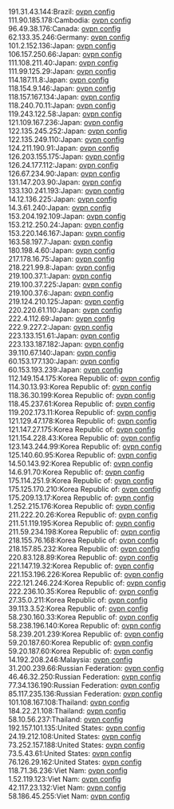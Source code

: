 191.31.43.144:Brazil: [ovpn config](vpn/191_31_43_144.ovpn)  
111.90.185.178:Cambodia: [ovpn config](vpn/111_90_185_178.ovpn)  
96.49.38.176:Canada: [ovpn config](vpn/96_49_38_176.ovpn)  
62.133.35.246:Germany: [ovpn config](vpn/62_133_35_246.ovpn)  
101.2.152.136:Japan: [ovpn config](vpn/101_2_152_136.ovpn)  
106.157.250.66:Japan: [ovpn config](vpn/106_157_250_66.ovpn)  
111.108.211.40:Japan: [ovpn config](vpn/111_108_211_40.ovpn)  
111.99.125.29:Japan: [ovpn config](vpn/111_99_125_29.ovpn)  
114.187.11.8:Japan: [ovpn config](vpn/114_187_11_8.ovpn)  
118.154.9.146:Japan: [ovpn config](vpn/118_154_9_146.ovpn)  
118.157.167.134:Japan: [ovpn config](vpn/118_157_167_134.ovpn)  
118.240.70.11:Japan: [ovpn config](vpn/118_240_70_11.ovpn)  
119.243.122.58:Japan: [ovpn config](vpn/119_243_122_58.ovpn)  
121.109.167.236:Japan: [ovpn config](vpn/121_109_167_236.ovpn)  
122.135.245.252:Japan: [ovpn config](vpn/122_135_245_252.ovpn)  
122.135.249.110:Japan: [ovpn config](vpn/122_135_249_110.ovpn)  
124.211.190.91:Japan: [ovpn config](vpn/124_211_190_91.ovpn)  
126.203.155.175:Japan: [ovpn config](vpn/126_203_155_175.ovpn)  
126.24.177.112:Japan: [ovpn config](vpn/126_24_177_112.ovpn)  
126.67.234.90:Japan: [ovpn config](vpn/126_67_234_90.ovpn)  
131.147.203.90:Japan: [ovpn config](vpn/131_147_203_90.ovpn)  
133.130.241.193:Japan: [ovpn config](vpn/133_130_241_193.ovpn)  
14.12.136.225:Japan: [ovpn config](vpn/14_12_136_225.ovpn)  
14.3.61.240:Japan: [ovpn config](vpn/14_3_61_240.ovpn)  
153.204.192.109:Japan: [ovpn config](vpn/153_204_192_109.ovpn)  
153.212.250.24:Japan: [ovpn config](vpn/153_212_250_24.ovpn)  
153.220.146.167:Japan: [ovpn config](vpn/153_220_146_167.ovpn)  
163.58.197.7:Japan: [ovpn config](vpn/163_58_197_7.ovpn)  
180.198.4.60:Japan: [ovpn config](vpn/180_198_4_60.ovpn)  
217.178.16.75:Japan: [ovpn config](vpn/217_178_16_75.ovpn)  
218.221.99.8:Japan: [ovpn config](vpn/218_221_99_8.ovpn)  
219.100.37.1:Japan: [ovpn config](vpn/219_100_37_1.ovpn)  
219.100.37.225:Japan: [ovpn config](vpn/219_100_37_225.ovpn)  
219.100.37.6:Japan: [ovpn config](vpn/219_100_37_6.ovpn)  
219.124.210.125:Japan: [ovpn config](vpn/219_124_210_125.ovpn)  
220.220.61.110:Japan: [ovpn config](vpn/220_220_61_110.ovpn)  
222.4.112.69:Japan: [ovpn config](vpn/222_4_112_69.ovpn)  
222.9.227.2:Japan: [ovpn config](vpn/222_9_227_2.ovpn)  
223.133.151.61:Japan: [ovpn config](vpn/223_133_151_61.ovpn)  
223.133.187.182:Japan: [ovpn config](vpn/223_133_187_182.ovpn)  
39.110.67.140:Japan: [ovpn config](vpn/39_110_67_140.ovpn)  
60.153.177.130:Japan: [ovpn config](vpn/60_153_177_130.ovpn)  
60.153.193.239:Japan: [ovpn config](vpn/60_153_193_239.ovpn)  
112.149.154.175:Korea Republic of: [ovpn config](vpn/112_149_154_175.ovpn)  
114.30.13.93:Korea Republic of: [ovpn config](vpn/114_30_13_93.ovpn)  
118.36.30.199:Korea Republic of: [ovpn config](vpn/118_36_30_199.ovpn)  
118.45.237.61:Korea Republic of: [ovpn config](vpn/118_45_237_61.ovpn)  
119.202.173.11:Korea Republic of: [ovpn config](vpn/119_202_173_11.ovpn)  
121.129.47.178:Korea Republic of: [ovpn config](vpn/121_129_47_178.ovpn)  
121.147.27.175:Korea Republic of: [ovpn config](vpn/121_147_27_175.ovpn)  
121.154.228.43:Korea Republic of: [ovpn config](vpn/121_154_228_43.ovpn)  
123.143.244.99:Korea Republic of: [ovpn config](vpn/123_143_244_99.ovpn)  
125.140.60.95:Korea Republic of: [ovpn config](vpn/125_140_60_95.ovpn)  
14.50.143.92:Korea Republic of: [ovpn config](vpn/14_50_143_92.ovpn)  
14.6.91.70:Korea Republic of: [ovpn config](vpn/14_6_91_70.ovpn)  
175.114.251.9:Korea Republic of: [ovpn config](vpn/175_114_251_9.ovpn)  
175.125.170.210:Korea Republic of: [ovpn config](vpn/175_125_170_210.ovpn)  
175.209.13.17:Korea Republic of: [ovpn config](vpn/175_209_13_17.ovpn)  
1.252.215.176:Korea Republic of: [ovpn config](vpn/1_252_215_176.ovpn)  
211.222.20.26:Korea Republic of: [ovpn config](vpn/211_222_20_26.ovpn)  
211.51.119.195:Korea Republic of: [ovpn config](vpn/211_51_119_195.ovpn)  
211.59.234.198:Korea Republic of: [ovpn config](vpn/211_59_234_198.ovpn)  
218.155.76.168:Korea Republic of: [ovpn config](vpn/218_155_76_168.ovpn)  
218.157.85.232:Korea Republic of: [ovpn config](vpn/218_157_85_232.ovpn)  
220.83.128.89:Korea Republic of: [ovpn config](vpn/220_83_128_89.ovpn)  
221.147.19.32:Korea Republic of: [ovpn config](vpn/221_147_19_32.ovpn)  
221.153.196.226:Korea Republic of: [ovpn config](vpn/221_153_196_226.ovpn)  
222.121.246.224:Korea Republic of: [ovpn config](vpn/222_121_246_224.ovpn)  
222.236.10.35:Korea Republic of: [ovpn config](vpn/222_236_10_35.ovpn)  
27.35.0.211:Korea Republic of: [ovpn config](vpn/27_35_0_211.ovpn)  
39.113.3.52:Korea Republic of: [ovpn config](vpn/39_113_3_52.ovpn)  
58.230.160.33:Korea Republic of: [ovpn config](vpn/58_230_160_33.ovpn)  
58.238.196.140:Korea Republic of: [ovpn config](vpn/58_238_196_140.ovpn)  
58.239.201.239:Korea Republic of: [ovpn config](vpn/58_239_201_239.ovpn)  
59.20.187.60:Korea Republic of: [ovpn config](vpn/59_20_187_60.ovpn)  
59.20.187.60:Korea Republic of: [ovpn config](vpn/59_20_187_60.ovpn)  
14.192.208.246:Malaysia: [ovpn config](vpn/14_192_208_246.ovpn)  
31.200.239.66:Russian Federation: [ovpn config](vpn/31_200_239_66.ovpn)  
46.46.32.250:Russian Federation: [ovpn config](vpn/46_46_32_250.ovpn)  
77.34.136.190:Russian Federation: [ovpn config](vpn/77_34_136_190.ovpn)  
85.117.235.136:Russian Federation: [ovpn config](vpn/85_117_235_136.ovpn)  
101.108.167.108:Thailand: [ovpn config](vpn/101_108_167_108.ovpn)  
184.22.21.108:Thailand: [ovpn config](vpn/184_22_21_108.ovpn)  
58.10.56.237:Thailand: [ovpn config](vpn/58_10_56_237.ovpn)  
192.157.101.135:United States: [ovpn config](vpn/192_157_101_135.ovpn)  
24.19.212.108:United States: [ovpn config](vpn/24_19_212_108.ovpn)  
73.252.157.188:United States: [ovpn config](vpn/73_252_157_188.ovpn)  
73.5.43.61:United States: [ovpn config](vpn/73_5_43_61.ovpn)  
76.126.29.162:United States: [ovpn config](vpn/76_126_29_162.ovpn)  
118.71.36.236:Viet Nam: [ovpn config](vpn/118_71_36_236.ovpn)  
1.52.119.123:Viet Nam: [ovpn config](vpn/1_52_119_123.ovpn)  
42.117.23.132:Viet Nam: [ovpn config](vpn/42_117_23_132.ovpn)  
58.186.45.255:Viet Nam: [ovpn config](vpn/58_186_45_255.ovpn)  
